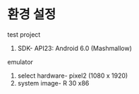 # 환경 설정

test project
 1. SDK- API23: Android 6.0 (Mashmallow)
 
emulator
 1. select hardware- pixel2 (1080 x 1920)
 2. system image- R 30 x86
